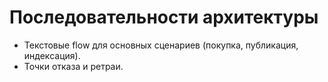 # Последовательности архитектуры

- Текстовые flow для основных сценариев (покупка, публикация, индексация).
- Точки отказа и ретраи.
